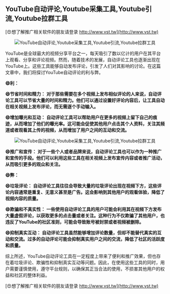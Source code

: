 ## **YouTube自动评论,Youtube采集工具,Youtube引流,Youtube拉群工具**

[😍想了解推广相关软件的朋友请登录 http://www.vst.tw](http://www.vst.tw)

 <center><img src="https://vst.tw/MP4/tuiguang/png/8.png" alt="YouTube自动评论,Youtube采集工具,Youtube引流,Youtube拉群工具"></center>

YouTube是全球最大的视频分享平台之一，每天吸引了数以亿计的用户在其平台上观看、分享和评论视频。然而，随着技术的发展，自动评论工具也逐渐出现在YouTube上。这些工具能够自动发布评论，引发了人们对其影响的讨论。在这篇文章中，我们将探讨YouTube自动评论的利与弊。

**😄利：**

**😄节省时间和精力： 对于那些需要在多个视频上发布相似评论的人来说，自动评论工具可以节省大量的时间和精力。他们可以通过设置好评论内容后，让工具自动在相关视频上发布评论，而无需逐个手动输入。**

**😄增加曝光和互动： 自动评论工具可以帮助用户在更多的视频上留下自己的痕迹，从而增加了他们的曝光率。这可能会促使其他用户点击其个人资料，关注其频道或者观看其上传的视频，从而增加了用户之间的互动和交流。**

 <center><img src="https://vst.tw/MP4/tuiguang/png/8.png" alt="YouTube自动评论,Youtube采集工具,Youtube引流,Youtube拉群工具"></center>

**😄推广和宣传： 对于一些个人或者品牌来说，自动评论工具也可以作为一种推广和宣传的手段。他们可以利用这些工具在相关视频上发布宣传内容或者推广活动，从而吸引更多的观众和关注。**

**😄弊：**

**😄垃圾评论： 自动评论工具往往会导致大量的垃圾评论出现在视频下方，这些评论内容通常是重复、无意义甚至是广告。这会影响到其他用户的观看体验，降低了视频内容的质量。**

**😄欺骗和不真实性： 一些使用自动评论工具的用户可能会利用其在视频下方发布大量虚假评论，以获取更多的点击量或者关注。这种行为不仅欺骗了其他用户，也违反了YouTube的社区准则，可能会导致账号被封禁或者视频被删除。**

**😄抑制真实互动： 自动评论工具虽然能够增加评论数量，但却不能替代真实的互动和交流。过多的自动评论可能会抑制真实用户之间的交流，降低了社区的活跃度和质量。**

综上所述，YouTube自动评论工具在一定程度上带来了便利和推广效果，但也存在着垃圾评论、欺骗性和抑制真实互动等问题。因此，在使用这些工具的同时，用户需要谨慎使用，遵守平台规则，以确保其正当合法的使用，不损害其他用户的权益和社区的整体利益。

[😍想了解推广相关软件的朋友请登录 http://www.vst.tw](http://www.vst.tw)



